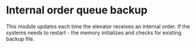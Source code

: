 # Internal order queue backup

This module updates each time the elevator receives an internal order. 
If the systems needs to restart - the memory initializes and checks for existing backup file. 
